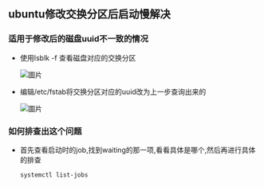 ## ubuntu修改交换分区后启动慢解决
### 适用于修改后的磁盘uuid不一致的情况
* 使用lsblk -f 查看磁盘对应的交换分区

  ![圖片](https://user-images.githubusercontent.com/28209685/135009999-ca9774cd-160c-4e2e-a6b2-e84d8323c4e2.png)
* 编辑/etc/fstab将交换分区对应的uuid改为上一步查询出来的

  ![圖片](https://user-images.githubusercontent.com/28209685/135010203-85dde139-aeab-4890-a3e3-68f7c0ab0ce9.png)
  
### 如何排查出这个问题
* 首先查看启动时的job,找到waiting的那一项,看看具体是哪个,然后再进行具体的排查
  ```bash 
  systemctl list-jobs
